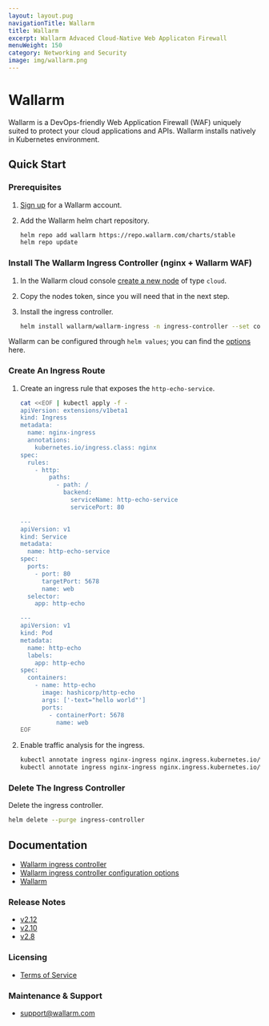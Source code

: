 ```yaml
---
layout: layout.pug
navigationTitle: Wallarm
title: Wallarm
excerpt: Wallarm Advaced Cloud-Native Web Applicaton Firewall
menuWeight: 150
category: Networking and Security
image: img/wallarm.png
---
```

# Wallarm

Wallarm is a DevOps-friendly Web Application Firewall (WAF) uniquely suited to protect your cloud applications and APIs. Wallarm installs natively in Kubernetes environment.

## Quick Start

### Prerequisites

1. [Sign up](https://my.wallarm.com/signup) for a Wallarm account.

1. Add the Wallarm helm chart repository.

    ```sh
    helm repo add wallarm https://repo.wallarm.com/charts/stable
    helm repo update
    ```

### Install The Wallarm Ingress Controller (nginx + Wallarm WAF)

1. In the Wallarm cloud console [create a new node](https://my.wallarm.com/nodes) of type `cloud`. 

1. Copy the nodes token, since you will need that in the next step.

1. Install the ingress controller.

    ```sh
    helm install wallarm/wallarm-ingress -n ingress-controller --set controller.wallarm.token=<CLOUD NODE TOKEN> --set controller.wallarm.enabled=true
    ```


Wallarm can be configured through `helm values`; you can find the [options](https://github.com/wallarm/ingress-chart/tree/master/wallarm-ingress#configuration) here.

### Create An Ingress Route

1. Create an ingress rule that exposes the `http-echo-service`.

    ```sh
    cat <<EOF | kubectl apply -f -
    apiVersion: extensions/v1beta1
    kind: Ingress
    metadata:
      name: nginx-ingress
      annotations:
        kubernetes.io/ingress.class: nginx  
    spec:
      rules:
        - http:
            paths:
              - path: /
                backend:
                  serviceName: http-echo-service
                  servicePort: 80

    ---
    apiVersion: v1
    kind: Service
    metadata:
      name: http-echo-service
    spec:
      ports:
        - port: 80
          targetPort: 5678
          name: web
      selector:
        app: http-echo

    ---
    apiVersion: v1
    kind: Pod
    metadata:
      name: http-echo
      labels:
        app: http-echo
    spec:
      containers:
        - name: http-echo
          image: hashicorp/http-echo
          args: ['-text="hello world"']
          ports:
            - containerPort: 5678
              name: web
    EOF
    ```

1. Enable traffic analysis for the ingress.

    ```sh
    kubectl annotate ingress nginx-ingress nginx.ingress.kubernetes.io/wallarm-mode=monitoring
    kubectl annotate ingress nginx-ingress nginx.ingress.kubernetes.io/wallarm-instance=1
    ```

### Delete The Ingress Controller

Delete the ingress controller.

```sh
helm delete --purge ingress-controller
```


## Documentation

* [Wallarm ingress controller](https://docs.wallarm.com/en/admin-en/installation-kubernetes-en.html)
* [Wallarm ingress controller configuration options](https://github.com/wallarm/ingress-chart/tree/master/wallarm-ingress#configuration)
* [Wallarm](https://docs.wallarm.com/en/)

### Release Notes

* [v2.12](https://docs.wallarm.com/en/release-notes-en/relnotes-en_v2.12.html)
* [v2.10](https://docs.wallarm.com/en/release-notes-en/relnotes-en_v2.10.html)
* [v2.8](https://docs.wallarm.com/en/release-notes-en/relnotes-en_v2.8.html)

### Licensing

* [Terms of Service](https://wallarm.com/terms-of-services)

### Maintenance & Support

* <support@wallarm.com>
